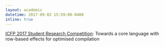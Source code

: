 ```yaml
---
layout: academic
datetime: 2017-09-03 15:59:00-0400
inline: true
---
```


<a href="http://icfp17.sigplan.org/track/icfp-2017-Student-Research-Competition#Accepted-Presentations" class="academic">ICFP 2017 Student Research Competition</a>: Towards a core language with row-based effects for optimised compilation
